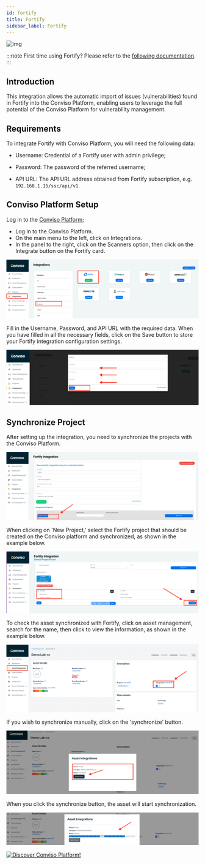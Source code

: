 ```yaml
---
id: fortify
title: Fortify
sidebar_label: Fortify
---
```


<div style={{textAlign: 'center'}}>

![img](../../static/img/fortify.png)

</div>

:::note
First time using Fortify? Please refer to the [following documentation](https://www.microfocus.com/pt-br/documentation/fortify-software-security-center/).
:::


## Introduction

This integration allows the automatic import of issues (vulnerabilities) found in Fortify into the Conviso Platform, enabling users to leverage the full potential of the Conviso Platform for vulnerability management.

## Requirements

To integrate Fortify with Conviso Platform, you will need the following data:

- Username: Credential of a Fortify user with admin privilege;

- Password: The password of the referred username;

- API URL: The API URL address obtained from Fortify subscription, e.g. ```192.168.1.15/ssc/api/v1```.

## Conviso Platform Setup

Log in to the [Conviso Platform](https://app.convisoappsec.com);

- Log in to the Conviso Platform.
- On the main menu to the left, click on Integrations.
- In the panel to the right, click on the Scanners option, then click on the Integrate button on the Fortify card.

<div style={{textAlign: 'center'}}>

![img](../../static/img/fortify-img1.png)

</div>

Fill in the Username, Password, and API URL with the required data. When you have filled in all the necessary fields, click on the Save button to store your Fortify integration configuration settings.

<div style={{textAlign: 'center'}}>

![img](../../static/img/fortify-img2.png)

</div>

## Synchronize Project

After setting up the integration, you need to synchronize the projects with the Conviso Platform.


<div style={{ textAlign: 'center' }}>

![img](../../static/img/fortify-img3.png)

</div>

When clicking on 'New Project,' select the Fortify project that should be created on the Conviso platform and synchronized, as shown in the example below.

<div style={{textAlign: 'center'}}>

![img](../../static/img/fortify-img4.png)

</div>

To check the asset synchronized with Fortify, click on asset management, search for the name, then click to view the information, as shown in the example below.


<div style={{textAlign: 'center'}}>

![img](../../static/img/fortify-img8.png)

</div>


If you wish to synchronize manually, click on the 'synchronize' button.

<div style={{textAlign: 'center'}}>

![img](../../static/img/fortify-img7.png)
</div>

When you click the synchronize button, the asset will start synchronization.

<div style={{textAlign: 'center'}}>

![img](../../static/img/fortify-img80.png)

</div>

[![Discover Conviso Platform!](https://no-cache.hubspot.com/cta/default/5613826/interactive-125788977029.png)](https://cta-service-cms2.hubspot.com/web-interactives/public/v1/track/redirect?encryptedPayload=AVxigLKtcWzoFbzpyImNNQsXC9S54LjJuklwM39zNd7hvSoR%2FVTX%2FXjNdqdcIIDaZwGiNwYii5hXwRR06puch8xINMyL3EXxTMuSG8Le9if9juV3u%2F%2BX%2FCKsCZN1tLpW39gGnNpiLedq%2BrrfmYxgh8G%2BTcRBEWaKasQ%3D&webInteractiveContentId=125788977029&portalId=5613826)

